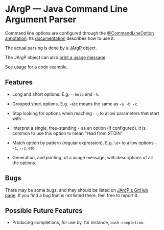 # JArgP — Java Command Line Argument Parser #

Command line options are configured through the
[@CommandLineOption annotation](apidocs/com/munkei/CommandLineOption.html).  Its
[documentation](apidocs/com/munkei/CommandLineOption.html) describes how to use
it.

The actual parsing is done by a [JArgP](apidocs/com/munkei/JArgP.html) object.

The JArgP object can also
[print a usage message](apidocs/com/munkei/JArgP.html#printUsage).

See [usage](usage.html) for a code example.

## Features ##

* Long and short options.  E.g. `--help` and `-h`.

* Grouped short options.  E.g. `-abc` means the same as `-a -b -c`.

* Stop looking for options when reaching `--`, to allow parameters that start
  with `-`.

* Interpret a single, free-standing `-` as an option (if configured).  It is
  common to use this option to mean "read from STDIN".

* Match option by pattern (regular expression).  E.g. `\d+` to allow options
  `--1`, `--2`, etc.

* Generation, and printing, of a usage message, with descriptions of all the
  options.

## Bugs ##

There may be some bugs, and they should be listed on
[JArgP's GitHub page](https://github.com/Munkei/JArgP).  If you find a bug that
is not listed there, feel free to report it.

## Possible Future Features ##

* Producing completions, for use by, for instance, `bash-completion`.
